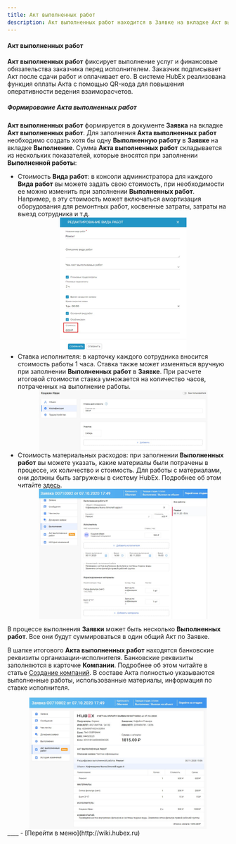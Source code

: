 ```yaml
---
title: Акт выполненных работ
description: Акт выполненных работ находится в Заявке на вкладке Акт выполненных работ. Для формирования Акта необходимо создать в Заявке хотя бы одну выполненную работу на вкладке Выполнение. Итоговая сумма Акта скалдывается из показателей, внесенных в выполненные работы.
---
```


#### Акт выполненных работ

<html>
<meta charset="utf-8">
</html>

<body>
<p><strong>Акт выполненных работ</strong> фиксирует выполнение услуг и финансовые обязательства заказчика перед исполнителем. Заказчик
    подписывает Акт после сдачи работ и оплачивает его. В системе HubEx реализована функция оплаты Акта с помощью
    QR-кода для повышения оперативности ведения взаиморасчетов.</p>

<h5 id="act">Формирование Акта выполненных работ</h5>
<p><strong>Акт выполненных работ</strong> формируется в документе <strong>Заявка</strong> на вкладке <strong>Акт выполненных работ</strong>. Для заполнения <strong>Акта выполненных работ</strong> необходимо создать хотя бы
    одну <strong>Выполненную работу</strong> в <strong>Заявке</strong> на вкладке <strong>Выполнение</strong>. Сумма <strong>Акта выполненных работ</strong> складывается из нескольких показателей, которые
    вносятся при заполнении <strong>Выполненной работы</strong>:</p>
<ul>
    <li>Стоимость <strong>Вида работ</strong>: в консоли администратора для каждого <strong>Вида работ</strong> вы можете задать свою стоимость, при
        необходимости ее можно изменить при заполнении <strong>Выполненных работ</strong>. Например, в эту
        стоимость может включаться амортизация оборудования для ремонтных работ, косвенные затраты, затраты на выезд
        сотрудника и т.д.
    </li>
    <div>
        <img style="margin: 0 auto; display: block; max-width: 60%;"
             src="/attachments/images/FAQ/USER/ActOFAcceptance/WorkRate.jpg"/>
    </div>
    <li>Ставка исполнителя: в карточку каждого сотрудника вносится стоимость работы 1 часа. Ставка также может
        изменяться вручную при заполнении <strong>Выполненных работ</strong> в <strong>Заявке</strong>. При расчете итоговой стоимости ставка умножается
        на количество часов, потраченных на выполнение работы.
    </li>
    <div>
        <img style="margin: 0 auto; display: block; max-width: 80%;"
             src="/attachments/images/FAQ/USER/ActOFAcceptance/EngineerRate.jpg"/>
    </div>
    <li>Стоимость материальных расходов: при заполнении <strong>Выполненных работ</strong> вы можете указать, какие материалы были
        потрачены в процессе, их количество и стоимость. Для работы с материалами, они должны быть загружены в систему
        HubEx. Подробнее об этом читайте <a href="https://wiki.hubex.ru/docs/FAQ/RU/user/Materials.html">здесь</a>.
    </li>
    <div>
        <img style="margin: 0 auto; display: block; max-width: 80%;"
             src="/attachments/images/FAQ/USER/ActOFAcceptance/Works.jpg"/>
    </div>
</ul>

<p>В процессе выполнения <strong>Заявки</strong> может быть несколько <strong>Выполненных работ</strong>. Все они будут суммироваться в один общий Акт по
    Заявке.</p>
<p>В шапке итогового <strong>Акта выполненных работ</strong> находятся банковские реквизиты
    организации-исполнителя. Банковские реквизиты заполняются в карточке <strong>Компании</strong>. Подробнее об этом читайте в статье <a
            href="https://wiki.hubex.ru/docs/FAQ/RU/user/CreatingCompany.html">Создание компаний</a>.
    В составе Акта полностью указываются выполненные работы, использованные материалы, информация по ставке исполнителя.
</p>

<div>
    <img style="margin: 0 auto; display: block; max-width: 80%;"
         src="/attachments/images/FAQ/USER/ActOFAcceptance/Act.jpg"/>
</div>
</body>
<!--<h5 id="payment">Счет на оплату заказчику и оплата Акта</h5>
ДОБАВИТЬ КОГДА ПОЯВЯТСЯ ОБНОВЛЕНИЯ!!!!!!!!!!!!!!-->
____
- [Перейти в меню](http://wiki.hubex.ru)
